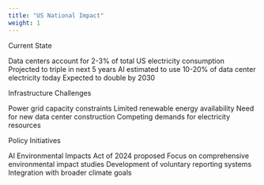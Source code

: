 ```yaml
---
title: "US National Impact"
weight: 1
---
```

Current State

Data centers account for 2-3% of total US electricity consumption
Projected to triple in next 5 years
AI estimated to use 10-20% of data center electricity today
Expected to double by 2030

Infrastructure Challenges

Power grid capacity constraints
Limited renewable energy availability
Need for new data center construction
Competing demands for electricity resources

Policy Initiatives

AI Environmental Impacts Act of 2024 proposed
Focus on comprehensive environmental impact studies
Development of voluntary reporting systems
Integration with broader climate goals